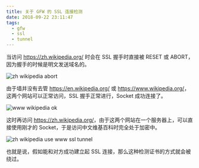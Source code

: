 ```yaml
---
title: 关于 GFW 的 SSL 连接检测
date: 2018-09-22 23:11:47
tags:
  - gfw
  - ssl
  - tunnel
---
```


当访问 <https://zh.wikipedia.org/> 时会在 SSL 握手时直接被 RESET 或 ABORT，因为握手的时候是明文发送域名的。

![zh wikipedia abort](/images/great-firewall-ssl-connection/1.jpg)

由于墙并没有去管 <https://en.wikipedia.org/> 或 <https://www.wikipedia.org/>，这两个网站可以正常访问，SSL 握手正常进行，Socket 成功连接了。

![www wikipedia ok](/images/great-firewall-ssl-connection/2.jpg)

这时再访问 <https://zh.wikipedia.org/>，由于这两个网站在一个服务器上，可以直接使用刚才的 Socket，于是访问中文维基百科时完全处于加密中。

![zh wikipedia use www ssl tunnel](/images/great-firewall-ssl-connection/3.jpg)

也就是说，假如能和对方成功建立起 SSL 连接，那么这种检测证书的方式就会被绕过。
